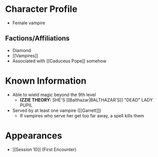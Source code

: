 # Character Profile
- Female vampire

## Factions/Affiliations
- Diamond
- [[Vampires]]
- Associated with [[Caduceus Pope]] somehow

# Known Information
- Able to wield magic beyond the 9th level
	- **IZZIE THEORY:** SHE'S [[Balthazar|BALTHAZAR'S]] "DEAD" LADY PUPIL
- Served by at least one vampire ([[Garrett]])
	- If vampires who serve her get too far away, a spell kills them

# Appearances
- [[Session 10]] (First Encounter)